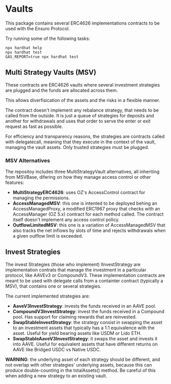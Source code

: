 # Vaults

This package contains several ERC4626 implementations contracts to be used with the Ensuro Protocol.

Try running some of the following tasks:

```shell
npx hardhat help
npx hardhat test
GAS_REPORT=true npx hardhat test
```

## Multi Strategy Vaults (MSV)

These contracts are ERC4626 vaults where several investment strategies are plugged and the funds are allocated across
them.

This allows diverfisication of the assets and the risks in a flexible manner.

The contract doesn't implement any rebalance strategy, that needs to be called from the outside. It is just a queue
of strategies for deposits and another for withdrawals and uses that order to serve the enter or exit request as
fast as possible.

For efficiency and transparency reasons, the strategies are contracts called with delegatecall, meaning that they
execute in the context of the vault, managing the vault assets. Only trusted strategies must be plugged.

### MSV Alternatives

The repositoy includes three MultiStrategyVault alternatives, all inheriting from MSVBase, difering on how they manage
access control or other features:

- **MultiStrategyERC4626**: uses OZ's AccessControl contract for managing the permissions.
- **AccessManagedMSV**: this one is intented to be deployed behing an AccessManagedProxy, a modified ERC1967
  proxy that checks with an AccessManager (OZ 5.x) contract for each method called. The contract itself doesn't
  implement any access control policy.
- **OutflowLimitedMSV**: this one is a variation of AccessManagedMSV that also tracks the net inflows by slots
  of time and rejects withdrawals when a given outflow limit is exceeded.

## Invest Strategies

The invest Strategies (those who implement) IInvestStrategy are implementation contrats that manage the investment in
a particular protocol, like AAVEv3 or CompoundV3. These implementation contracts are meant to be used with delegate
calls from a containter contract (typically a MSV), that contains one or several strategies.

The current implemented strategies are:

- **AaveV3InvestStrategy**: invests the funds received in an AAVE pool.
- **CompoundV3InvestStrategy**: invest the funds received in a Compound pool. Has support for claiming rewards that
  are reinvested.
- **SwapStableInvestStrategy**: the strategy consist in swapping the asset to an investment assets that typically
  has a 1:1 equivalence with the asset. Useful for yield bearing assets like USDM or Lido ETH.
- **SwapStableAaveV3InvestStrategy**: it swaps the asset and invests it into AAVE. Useful for equivalent assets that
  have different returns on AAVE like Bridged USDC vs Native USDC.

**WARNING**: the underlying asset of each strategy should be different, and not overlap with other strategies'
underlying assets, because this can produce double-counting in the totalAssets() method. Be careful of this when
adding a new strategy to an existing vault.
